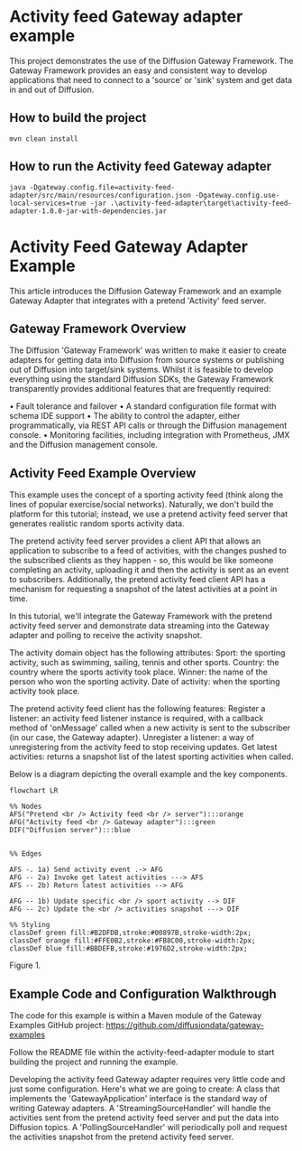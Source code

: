 # Activity feed Gateway adapter example

This project demonstrates the use of the Diffusion Gateway Framework.  The 
Gateway Framework provides an easy and consistent way to develop applications
that need to connect to a 'source' or 'sink' system and get data in and out
of Diffusion.

## How to build the project

    mvn clean install


## How to run the Activity feed Gateway adapter

    java -Dgateway.config.file=activity-feed-adapter/src/main/resources/configuration.json -Dgateway.config.use-local-services=true -jar .\activity-feed-adapter\target\activity-feed-adapter-1.0.0-jar-with-dependencies.jar


# Activity Feed Gateway Adapter Example
This article introduces the Diffusion Gateway Framework and an example Gateway Adapter that integrates with a pretend 'Activity' feed server.

## Gateway Framework Overview
The Diffusion 'Gateway Framework' was written to make it easier to create adapters for getting data into Diffusion from source systems or publishing out of Diffusion into target/sink systems.  Whilst it is feasible to develop everything using the standard Diffusion SDKs, the Gateway Framework transparently provides additional features that are frequently required:

• Fault tolerance and failover
• A standard configuration file format with schema IDE support
• The ability to control the adapter, either programmatically, via REST API calls or through the Diffusion management console.
• Monitoring facilities, including integration with Prometheus, JMX and the Diffusion management console.

## Activity Feed Example Overview
This example uses the concept of a sporting activity feed (think along the lines of popular exercise/social networks).  Naturally, we don't build the platform for this tutorial; instead, we use a pretend activity feed server that generates realistic random sports activity data.

The pretend activity feed server provides a client API that allows an application to subscribe to a feed of activities, with the changes pushed to the subscribed clients as they happen - so, this would be like someone completing an activity, uploading it and then the activity is sent as an event to subscribers.  Additionally, the pretend activity feed client API has a mechanism for requesting a snapshot of the latest activities at a point in time.

In this tutorial, we'll integrate the Gateway Framework with the pretend activity feed server and demonstrate data streaming into the Gateway adapter and polling to receive the activity snapshot.

The activity domain object has the following attributes:
Sport: the sporting activity, such as swimming, sailing, tennis and other sports.
Country: the country where the sports activity took place.
Winner: the name of the person who won the sporting activity.
Date of activity: when the sporting activity took place.

The pretend activity feed client has the following features:
Register a listener: an activity feed listener instance is required, with a callback method of 'onMessage' called when a new activity is sent to the subscriber (in our case, the Gateway adapter).
Unregister a listener: a way of unregistering from the activity feed to stop receiving updates.
Get latest activities: returns a snapshot list of the latest sporting activities when called.

Below is a diagram depicting the overall example and the key components.

```mermaid
flowchart LR

%% Nodes
AFS("Pretend <br /> Activity feed <br /> server"):::orange
AFG("Activity feed <br /> Gateway adapter"):::green
DIF("Diffusion server"):::blue


%% Edges

AFS -. 1a) Send activity event .-> AFG 
AFG -- 2a) Invoke get latest activities ---> AFS
AFS -- 2b) Return latest activities --> AFG

AFG -- 1b) Update specific <br /> sport activity --> DIF
AFG -- 2c) Update the <br /> activities snapshot ---> DIF

%% Styling
classDef green fill:#B2DFDB,stroke:#00897B,stroke-width:2px;
classDef orange fill:#FFE0B2,stroke:#FB8C00,stroke-width:2px;
classDef blue fill:#BBDEFB,stroke:#1976D2,stroke-width:2px;
```

Figure 1.


## Example Code and Configuration Walkthrough
The code for this example is within a Maven module of the Gateway Examples GitHub project:
https://github.com/diffusiondata/gateway-examples

Follow the README file within the activity-feed-adapter module to start building the project and running the example.

Developing the activity feed Gateway adapter requires very little code and just some configuration.  Here's what we are going to create:
A class that implements the 'GatewayApplication' interface is the standard way of writing Gateway adapters.
A 'StreamingSourceHandler' will handle the activities sent from the pretend activity feed server and put the data into Diffusion topics.
A 'PollingSourceHandler' will periodically poll and request the activities snapshot from the pretend activity feed server.
